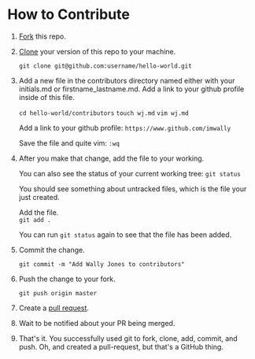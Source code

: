 # How to Contribute

1. [Fork](https://help.github.com/articles/fork-a-repo/) this repo.

2. [Clone](https://help.github.com/articles/cloning-a-repository/)
   your version of this repo to your machine.
   
   `git clone git@github.com:username/hello-world.git`

3. Add a new file in the contributors directory named either with your
   initials.md or firstname_lastname.md. Add a link to your github
   profile inside of this file. 
   
   `cd hello-world/contributors`
   `touch wj.md`
   `vim wj.md`
   
   Add a link to your github profile:
   `https://www.github.com/imwally`
   
   Save the file and quite vim:
   `:wq`
   
4. After you make that change, add the file to your working.

	You can also see the status of your current working tree:
	`git status`
	
	You should see something about untracked files, which is the file
    your just created. 
	
	Add the file.	
	`git add .`
	
	You can run `git status` again to see that the file has been added.
	
5. Commit the change.

	`git commit -m "Add Wally Jones to contributors"`
	
6. Push the change to your fork.

	`git push origin master`
	
7. Create a [pull request](https://help.github.com/articles/creating-a-pull-request/).

8. Wait to be notified about your PR being merged.

9. That's it. You successfully used git to fork, clone, add, commit,
   and push. Oh, and created a pull-request, but that's a GitHub
   thing.
